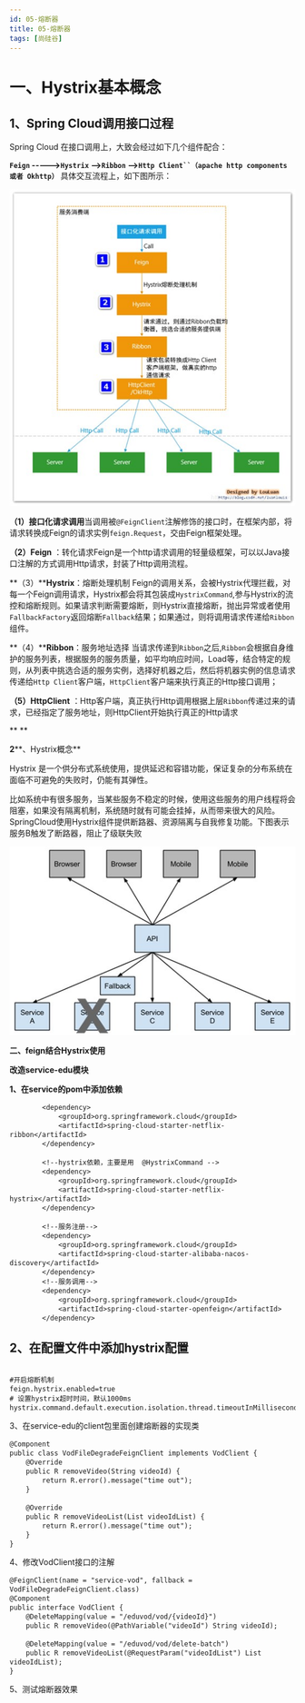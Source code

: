 ```yaml
---
id: 05-熔断器
title: 05-熔断器
tags: [尚硅谷]
---
```


# 一、Hystrix基本概念

## 1、Spring Cloud调用接口过程 

Spring Cloud 在接口调用上，大致会经过如下几个组件配合：

**`Feign` ----->`Hystrix` —>`Ribbon` —>`Http Client``（apache http components 或者 Okhttp）`** 具体交互流程上，如下图所示：

![img](/assets/2025/05/26/day10/d5be6f27-caff-45b6-8f27-837ea6b11134-1721228206438-1.jpg)

**（1）接口化请求调用**当调用被`@FeignClient`注解修饰的接口时，在框架内部，将请求转换成Feign的请求实例`feign.Request`，交由Feign框架处理。

**（2）Feign** ：转化请求Feign是一个http请求调用的轻量级框架，可以以Java接口注解的方式调用Http请求，封装了Http调用流程。

**（3）****Hystrix**：熔断处理机制 Feign的调用关系，会被Hystrix代理拦截，对每一个Feign调用请求，Hystrix都会将其包装成`HystrixCommand`,参与Hystrix的流控和熔断规则。如果请求判断需要熔断，则Hystrix直接熔断，抛出异常或者使用`FallbackFactory`返回熔断`Fallback`结果；如果通过，则将调用请求传递给`Ribbon`组件。

**（4）****Ribbon**：服务地址选择 当请求传递到`Ribbon`之后,`Ribbon`会根据自身维护的服务列表，根据服务的服务质量，如平均响应时间，Load等，结合特定的规则，从列表中挑选合适的服务实例，选择好机器之后，然后将机器实例的信息请求传递给`Http Client`客户端，`HttpClient`客户端来执行真正的Http接口调用；

**（5）HttpClient** ：Http客户端，真正执行Http调用根据上层`Ribbon`传递过来的请求，已经指定了服务地址，则HttpClient开始执行真正的Http请求

**
**

**2****、Hystrix概念**

Hystrix 是一个供分布式系统使用，提供延迟和容错功能，保证复杂的分布系统在面临不可避免的失败时，仍能有其弹性。

比如系统中有很多服务，当某些服务不稳定的时候，使用这些服务的用户线程将会阻塞，如果没有隔离机制，系统随时就有可能会挂掉，从而带来很大的风险。SpringCloud使用Hystrix组件提供断路器、资源隔离与自我修复功能。下图表示服务B触发了断路器，阻止了级联失败

![img](/assets/2025/05/26/day10/59809c07-0923-4546-aa83-ed920f53a3a5-1721228223161-3.jpg)

**二、feign结合Hystrix使用**

**改造service-edu模块**

**1、在service的pom中添加依赖**

```
        <dependency>
            <groupId>org.springframework.cloud</groupId>
            <artifactId>spring-cloud-starter-netflix-ribbon</artifactId>
        </dependency>

        <!--hystrix依赖，主要是用  @HystrixCommand -->
        <dependency>
            <groupId>org.springframework.cloud</groupId>
            <artifactId>spring-cloud-starter-netflix-hystrix</artifactId>
        </dependency>

        <!--服务注册-->
        <dependency>
            <groupId>org.springframework.cloud</groupId>
            <artifactId>spring-cloud-starter-alibaba-nacos-discovery</artifactId>
        </dependency>
        <!--服务调用-->
        <dependency>
            <groupId>org.springframework.cloud</groupId>
            <artifactId>spring-cloud-starter-openfeign</artifactId>
        </dependency>
```

## 2、在配置文件中添加hystrix配置

```
     
#开启熔断机制
feign.hystrix.enabled=true
# 设置hystrix超时时间，默认1000ms
hystrix.command.default.execution.isolation.thread.timeoutInMilliseconds=6000
```

3、在service-edu的client包里面创建熔断器的实现类

```
@Component
public class VodFileDegradeFeignClient implements VodClient {
    @Override
    public R removeVideo(String videoId) {
        return R.error().message("time out");
    }

    @Override
    public R removeVideoList(List videoIdList) {
        return R.error().message("time out");
    }
}
```

4、修改VodClient接口的注解

```
@FeignClient(name = "service-vod", fallback = VodFileDegradeFeignClient.class)
@Component
public interface VodClient {
    @DeleteMapping(value = "/eduvod/vod/{videoId}")
    public R removeVideo(@PathVariable("videoId") String videoId);

    @DeleteMapping(value = "/eduvod/vod/delete-batch")
    public R removeVideoList(@RequestParam("videoIdList") List videoIdList);
}
```

5、测试熔断器效果